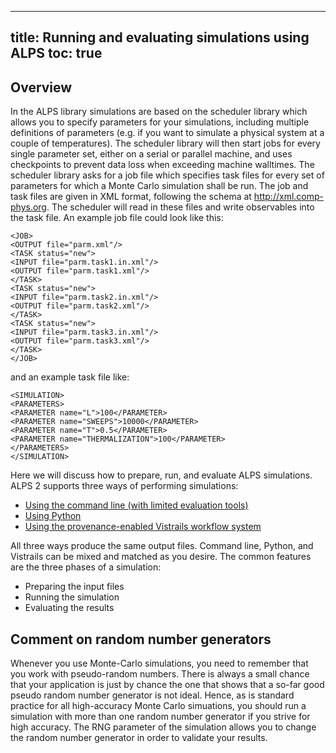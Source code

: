 
---
title: Running and evaluating simulations using ALPS
toc: true
---

## Overview

In the ALPS library simulations are based on the scheduler library which allows you to specify parameters for your simulations, including multiple definitions of parameters (e.g. if you want to simulate a physical system at a couple of temperatures). The scheduler library will then start jobs for every single parameter set, either on a serial or parallel machine, and uses checkpoints to prevent data loss when exceeding machine walltimes. The scheduler library asks for a job file which specifies task files for every set of parameters for which a Monte Carlo simulation shall be run. The job and task files are given in XML format, following the schema at http://xml.comp-phys.org. The scheduler will read in these files and write observables into the task file. An example job file could look like this:

    <JOB>
    <OUTPUT file="parm.xml"/>
    <TASK status="new">
    <INPUT file="parm.task1.in.xml"/>
    <OUTPUT file="parm.task1.xml"/>
    </TASK>
    <TASK status="new">
    <INPUT file="parm.task2.in.xml"/>
    <OUTPUT file="parm.task2.xml"/>
    </TASK>
    <TASK status="new">
    <INPUT file="parm.task3.in.xml"/>
    <OUTPUT file="parm.task3.xml"/>
    </TASK> 
    </JOB>

and an example task file like:

    <SIMULATION>
    <PARAMETERS>
    <PARAMETER name="L">100</PARAMETER>
    <PARAMETER name="SWEEPS">10000</PARAMETER>
    <PARAMETER name="T">0.5</PARAMETER>
    <PARAMETER name="THERMALIZATION">100</PARAMETER>
    </PARAMETERS> 
    </SIMULATION>
    
Here we will discuss how to prepare, run, and evaluate ALPS simulations. ALPS 2 supports three ways of performing simulations:

- [Using the command line \(with limited evaluation tools\)](../commandline)
- [Using Python](../usepython)
- [Using the provenance-enabled Vistrails workflow system](../usevistrails)

All three ways produce the same output files. Command line, Python, and Vistrails can be mixed and matched as you desire. The common features are the three phases of a simulation:

- Preparing the input files
- Running the simulation
- Evaluating the results 

## Comment on random number generators

Whenever you use Monte-Carlo simulations, you need to remember that you work with pseudo-random numbers. There is always a small chance that your application is just by chance the one that shows that a so-far good pseudo random number generator is not ideal. Hence, as is standard practice for all high-accuracy Monte Carlo simuations, you should run a simulation with more than one random number generator if you strive for high accuracy. The RNG parameter of the simulation allows you to change the random number generator in order to validate your results.



